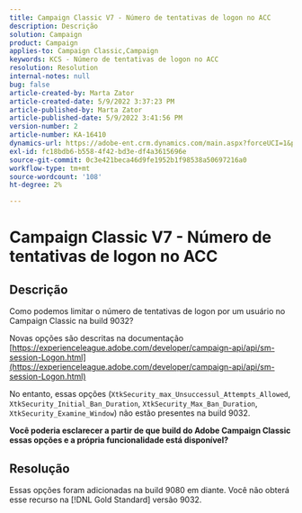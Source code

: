 ```yaml
---
title: Campaign Classic V7 - Número de tentativas de logon no ACC
description: Descrição
solution: Campaign
product: Campaign
applies-to: Campaign Classic,Campaign
keywords: KCS - Número de tentativas de logon no ACC
resolution: Resolution
internal-notes: null
bug: false
article-created-by: Marta Zator
article-created-date: 5/9/2022 3:37:23 PM
article-published-by: Marta Zator
article-published-date: 5/9/2022 3:41:56 PM
version-number: 2
article-number: KA-16410
dynamics-url: https://adobe-ent.crm.dynamics.com/main.aspx?forceUCI=1&pagetype=entityrecord&etn=knowledgearticle&id=d43c87e8-adcf-ec11-a7b5-0022480a8e40
exl-id: fc18bdb6-b558-4f42-bd3e-df4a3615696e
source-git-commit: 0c3e421beca46d9fe1952b1f98538a50697216a0
workflow-type: tm+mt
source-wordcount: '108'
ht-degree: 2%

---
```


# Campaign Classic V7 - Número de tentativas de logon no ACC

## Descrição


Como podemos limitar o número de tentativas de logon por um usuário no Campaign Classic na build 9032?

Novas opções são descritas na documentação
[https://experienceleague.adobe.com/developer/campaign-api/api/sm-session-Logon.html](https://experienceleague.adobe.com/developer/campaign-api/api/sm-session-Logon.html)

No entanto, essas opções (`XtkSecurity_max_Unsuccessul_Attempts_Allowed`, `XtkSecurity_Initial_Ban_Duration`, `XtkSecurity_Max_Ban_Duration`, `XtkSecurity_Examine_Window`) não estão presentes na build 9032.

<b>Você poderia esclarecer a partir de que build do Adobe Campaign Classic essas opções e a própria funcionalidade está disponível?</b>


## Resolução


Essas opções foram adicionadas na build 9080 em diante. Você não obterá esse recurso na [!DNL Gold Standard] versão 9032.
